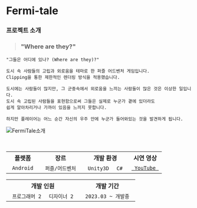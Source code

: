 # Fermi-tale

### 프로젝트 소개
> ### "Where are they?"
  
```
"그들은 어디에 있나? (Where are they)?"

도시 속 사람들의 고립과 외로움을 테마로 한 퍼즐 어드벤처 게임입니다.
Clipping을 통한 제한적인 렌더링 방식을 적용했습니다.

도시에는 사람들이 많지만, 그 군중속에서 외로움을 느끼는 사람들이 많은 것은 이상한 일입니다.
도시 속 고립된 사람들을 표현함으로써 그들은 실제로 누군가 곁에 있더라도
쉽게 알아차리거나 가까이 있음을 느끼지 못합니다.

하지만 플레이어는 어느 순간 자신의 우주 안에 누군가 들어와있는 것을 발견하게 됩니다.
```

![FermiTale소개](https://github.com/Fouractal/Fermi-tale/assets/77562357/626daefe-c4a6-470f-951b-2ffbcc50adee)

<br>

<div align="center">
  <table>
    <tr>
      <th> 플랫폼 </th>
      <th> 장르 </th>
      <th> 개발 환경 </th>
      <th> 시연 영상 </th>
    </tr>  
    <tr>
      <td align="center"> <code> Android </code> </td>
      <td align="center"> <code> 퍼즐/어드벤처 </code> </td>
      <td align="center"> <code> Unity3D </code> <code> C# </code> </td>
      <td align="center"> <a href="https://youtu.be/v8wEf6U9QHQ"> <code> YouTube </code> </a> </td>
    </tr>
  </table>
</div>

<div align="center">
  <table>
    <tr>
      <th> 개발 인원 </th>
      <th> 개발 기간 </th>
    </tr>  
    <tr>
      <td align="center"> <code> 프로그래머 2 </code> <code> 디자이너 2 </code> </td>
      <td align="center"> <code> 2023.03 ~ 개발중 </code> </td>
    </tr>
  </table>
</div>
